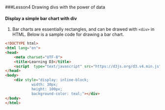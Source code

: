 ###Lesson4 Drawing divs with the power of data
#### Display a simple bar chart with div 
1. Bar charts are essentially rectangles, and can be drawed with ```<div>``` in HTML. Below is a sample code for drawing a bar chart.
  ```HTML
  <!DOCTYPE html>
  <html lang="en">
  <head>
      <meta charset="UTF-8">
      <title>Learning D3</title>
      <script  type="text/javascript" src="https://d3js.org/d3.v4.min.js"></script>
  </head>
  <body>
      <div style="display: inline-block;
              width: 30px;
              height: 100px;
              background-color: teal;"></div>
  </body>
  </html>  
  ```
